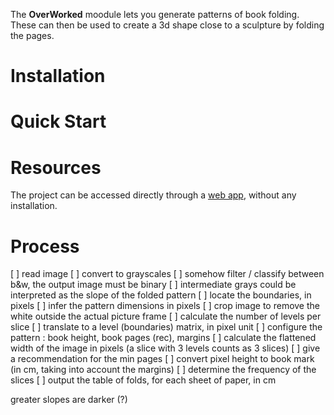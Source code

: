 The **OverWorked** moodule lets you generate patterns of book folding.
These can then be used to create a 3d shape close to a sculpture by folding the pages.

# Installation

# Quick Start

# Resources
The project can be accessed directly through a [web app](), without any installation.

# Process
[ ] read image
[ ] convert to grayscales
[ ] somehow filter / classify between b&w, the output image must be binary
[ ] intermediate grays could be interpreted as the slope of the folded pattern 
[ ] locate the boundaries, in pixels
[ ] infer the pattern dimensions in pixels
[ ] crop image to remove the white outside the actual picture frame
[ ] calculate the number of levels per slice
[ ] translate to a level (boundaries) matrix, in pixel unit
[ ] configure the pattern : book height, book pages (rec), margins
[ ] calculate the flattened width of the image in pixels (a slice with 3 levels counts as 3 slices)
[ ] give a recommendation for the min pages
[ ] convert pixel height to book mark (in cm, taking into account the margins)
[ ] determine the frequency of the slices
[ ] output the table of folds, for each sheet of paper, in cm

greater slopes are darker (?)
